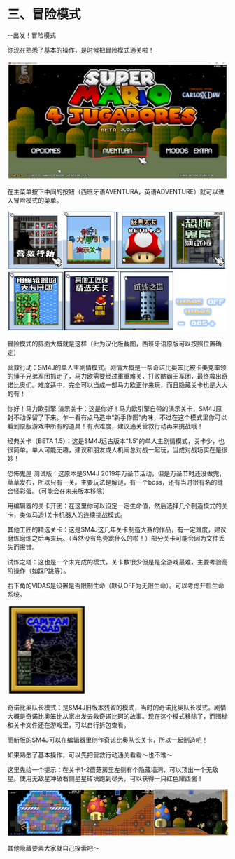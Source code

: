 # 三、冒险模式

--出发！冒险模式

你现在熟悉了基本的操作，是时候把冒险模式通关啦！

<img src="./c3/image-20201125203520374.png" alt="image-20201125203520374" style="zoom:150%;" />

在主菜单按下中间的按钮（西班牙语AVENTURA，英语ADVENTURE）就可以进入冒险模式的菜单。

<img src="./c3/image-20201125203545149.png" alt="image-20201125203545149" style="zoom:150%;" />

冒险模式的界面大概就是这样（此为汉化版截图，西班牙语原版可以按照位置确定）

营救行动：SM4J的单人主剧情模式。剧情大概是一帮奇诺比奥笨比被卡美克率领的锤子兄弟军团抓走了，马力欧需要经过重重难关，打败酷霸王军团，最终救出奇诺比奥们。难度适中，完全可以当成一部马力欧正作来玩，而且隐藏关卡也是大大的有！

你好！马力欧引擎 演示关卡：这是你好！马力欧引擎自带的演示关卡，SM4J原封不动保留了下来。乍一看有点马造中“新手作图”内味，不过在这个模式里你可以看到原版游戏中所有的道具！有点难度，建议通关营救行动再来挑战哦！

经典关卡（BETA 1.5）：这是SM4J远古版本“1.5”的单人主剧情模式，关卡少，也很简单。单人可能无趣，建议和朋友或人机闸总对战一起玩，当成对战场实在是很妙！

恐怖鬼屋 测试版：这原本是SM4J 2019年万圣节活动，但是万圣节时还没做完，草草发布，所以只有一关。主要玩法是解谜，有一个boss，还有当时很有名的缝合怪彩蛋。（可能会在未来版本移除）

用编辑器的关卡开团：在这里你可以设定一定生命值，然后选择几个制造模式的关卡，类似马造1关卡机器人的连续挑战模式。

其他工匠的精选关卡：这是SM4J这几年关卡制造大赛的作品，有一定难度，建议磨练磨练之后再来玩。（当然没有龟壳跳什么的啦！）部分关卡可能会因为文件丢失而报错。

试炼之塔：这也是一个未完成的模式，关卡数很少但是是全游戏最难，主要考验高阶操作（如踩P跳等）。

右下角的VIDAS是设置是否限制生命（默认OFF为无限生命）。可以考虑开启生命系统。

<img src="./c3/image-20201125205856173.png" alt="image-20201125205856173" style="zoom:150%;" />

  奇诺比奥队长模式：是SM4J旧版本残留的模式，当时的奇诺比奥队长模式。剧情大概是奇诺比奥笨比从家出发去救奇诺比珂的故事。现在这个模式移除了，而图标和关卡文件还在游戏里，可以自行拆包查看。

而新版的SM4J可以在编辑器里创作奇诺比奥队长关卡，所以一起制造吧！

 <p></p>

如果熟悉了基本操作，可以先把营救行动通关看看～也不难～

这里先给一个提示：在关卡1-2蘑菇房里左侧有个隐藏墙洞，可以顶出一个无敌星。使用无敌星冲破右侧星星砖块跑到尽头，可以获得一只红色耀西酱！

 <img src="./c3/image-20201125205920517.png" alt="image-20201125205920517" style="zoom:150%;" />



其他隐藏要素大家就自己探索吧～